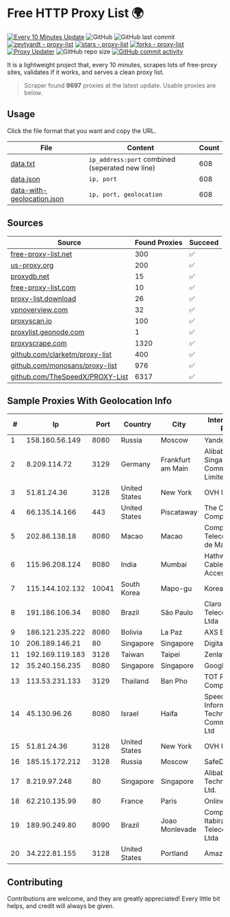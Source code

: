 
# Free HTTP Proxy List 🌍

[![Every 10 Minutes Update](https://github.com/mertguvencli/http-proxy-list/actions/workflows/main.yml/badge.svg?branch=main)](https://github.com/mertguvencli/http-proxy-list/actions/workflows/main.yml)
![GitHub](https://img.shields.io/github/license/mertguvencli/http-proxy-list)
![GitHub last commit](https://img.shields.io/github/last-commit/mertguvencli/http-proxy-list)
[![zevtyardt - proxy-list](https://img.shields.io/static/v1?label=zevtyardt&message=proxy-list&color=blue&logo=github)](https://github.com/zevtyardt/proxy-list "Go to GitHub repo")
[![stars - proxy-list](https://img.shields.io/github/stars/zevtyardt/proxy-list?style=social)](https://github.com/zevtyardt/proxy-list)
[![forks - proxy-list](https://img.shields.io/github/forks/zevtyardt/proxy-list?style=social)](https://github.com/zevtyardt/proxy-list)
[![Proxy Updater](https://github.com/zevtyardt/proxy-list/workflows/Proxy%20Updater/badge.svg)](https://github.com/zevtyardt/proxy-list/actions?query=workflow:"Proxy+Updater")
![GitHub repo size](https://img.shields.io/github/repo-size/zevtyardt/proxy-list)
[![GitHub commit activity](https://img.shields.io/github/commit-activity/m/zevtyardt/proxy-list?logo=commits)](https://github.com/zevtyardt/proxy-list/commits/main)

It is a lightweight project that, every 10 minutes, scrapes lots of free-proxy sites, validates if it works, and serves a clean proxy list.

> Scraper found **9697** proxies at the latest update. Usable proxies are below.

## Usage

Click the file format that you want and copy the URL.

|File|Content|Count|
|----|-------|-----|
|[data.txt](https://raw.githubusercontent.com/mertguvencli/http-proxy-list/main/proxy-list/data.txt)|`ip_address:port` combined (seperated new line)|608|
|[data.json](https://raw.githubusercontent.com/mertguvencli/http-proxy-list/main/proxy-list/data.json)|`ip, port`|608|
|[data-with-geolocation.json](https://raw.githubusercontent.com/mertguvencli/http-proxy-list/main/proxy-list/data-with-geolocation.json)|`ip, port, geolocation`|608|

## Sources

|Source|Found Proxies|Succeed|
|------|-------------|-------|
|[free-proxy-list.net](https://free-proxy-list.net)|300|✅|
|[us-proxy.org](https://www.us-proxy.org)|200|✅|
|[proxydb.net](http://proxydb.net)|15|✅|
|[free-proxy-list.com](https://free-proxy-list.com/?page=&port=&type%5B%5D=http&type%5B%5D=https&up_time=0&search=Search)|10|✅|
|[proxy-list.download](https://www.proxy-list.download/HTTP)|26|✅|
|[vpnoverview.com](https://vpnoverview.com/privacy/anonymous-browsing/free-proxy-servers)|32|✅|
|[proxyscan.io](https://www.proxyscan.io)|100|✅|
|[proxylist.geonode.com](https://proxylist.geonode.com/api/proxy-list?limit=300&page=1&sort_by=lastChecked&sort_type=desc&protocols=http,https)|1|✅|
|[proxyscrape.com](https://api.proxyscrape.com/v2/?request=displayproxies&protocol=http&timeout=10000&country=all&ssl=all&anonymity=all)|1320|✅|
|[github.com/clarketm/proxy-list](https://raw.githubusercontent.com/clarketm/proxy-list/master/proxy-list-raw.txt)|400|✅|
|[github.com/monosans/proxy-list](https://raw.githubusercontent.com/monosans/proxy-list/main/proxies/http.txt)|976|✅|
|[github.com/TheSpeedX/PROXY-List](https://raw.githubusercontent.com/TheSpeedX/PROXY-List/master/http.txt)|6317|✅|


## Sample Proxies With Geolocation Info

|#|Ip|Port|Country|City|Internet Service Provider|
|-|--|----|-------|----|-------------------------|
|1|158.160.56.149|8080|Russia|Moscow|Yandex.Cloud LLC|
|2|8.209.114.72|3129|Germany|Frankfurt am Main|Alibaba.com Singapore E-Commerce Private Limited|
|3|51.81.24.36|3128|United States|New York|OVH US LLC|
|4|66.135.14.166|443|United States|Piscataway|The Constant Company, LLC|
|5|202.86.138.18|8080|Macao|Macao|Companhia de Telecomunicacoes de Macau|
|6|115.96.208.124|8080|India|Mumbai|Hathway IP over Cable Internet Access|
|7|115.144.102.132|10041|South Korea|Mapo-gu|Korea Telecom|
|8|191.186.106.34|8080|Brazil|São Paulo|Claro NXT Telecomunicacoes Ltda|
|9|186.121.235.222|8080|Bolivia|La Paz|AXS Bolivia S. A.|
|10|206.189.146.21|80|Singapore|Singapore|DigitalOcean, LLC|
|11|192.169.119.183|3128|Taiwan|Taipei|Zenlayer Inc|
|12|35.240.156.235|8080|Singapore|Singapore|Google LLC|
|13|113.53.231.133|3129|Thailand|Ban Pho|TOT Public Company Limited|
|14|45.130.96.26|8080|Israel|Haifa|SpeedClick for Information Technology and Communication Ltd|
|15|51.81.24.36|3128|United States|New York|OVH US LLC|
|16|185.15.172.212|3128|Russia|Moscow|SafeData LLC|
|17|8.219.97.248|80|Singapore|Singapore|Alibaba (US) Technology Co., Ltd.|
|18|62.210.135.99|80|France|Paris|Online S.A.S.|
|19|189.90.249.80|8090|Brazil|Joao Monlevade|Companhia Itabirana Telecomunica??es Ltda|
|20|34.222.81.155|3128|United States|Portland|Amazon.com, Inc.|



## Contributing

Contributions are welcome, and they are greatly appreciated! Every
little bit helps, and credit will always be given.

